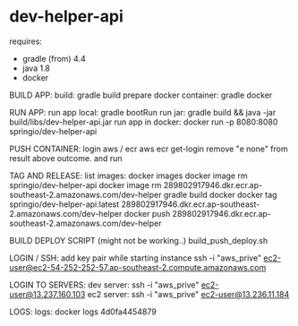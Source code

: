 # dev-helper-api

requires:
- gradle (from) 4.4
- java 1.8
- docker

BUILD APP:
build: gradle build
prepare docker container: gradle docker

RUN APP:
run app local: gradle bootRun
run jar: gradle build && java -jar build/libs/dev-helper-api.jar
run app in docker: docker run -p 8080:8080 springio/dev-helper-api



PUSH CONTAINER:
login aws / ecr
aws ecr get-login
remove "e none" from result above outcome. and run

TAG AND RELEASE:
list images: docker images
docker image rm springio/dev-helper-api 
docker image rm 289802917946.dkr.ecr.ap-southeast-2.amazonaws.com/dev-helper
gradle build docker
docker tag springio/dev-helper-api:latest 289802917946.dkr.ecr.ap-southeast-2.amazonaws.com/dev-helper
docker push 289802917946.dkr.ecr.ap-southeast-2.amazonaws.com/dev-helper

BUILD DEPLOY SCRIPT (might not be working..)
build_push_deploy.sh

LOGIN / SSH:
add key pair while starting instance
ssh -i "aws_prive" ec2-user@ec2-54-252-252-57.ap-southeast-2.compute.amazonaws.com

LOGIN TO SERVERS:
dev server:
ssh -i "aws_prive" ec2-user@13.237.160.103
ec2 server:
ssh -i "aws_prive" ec2-user@13.236.11.184

LOGS:
logs: docker logs 4d0fa4454879
